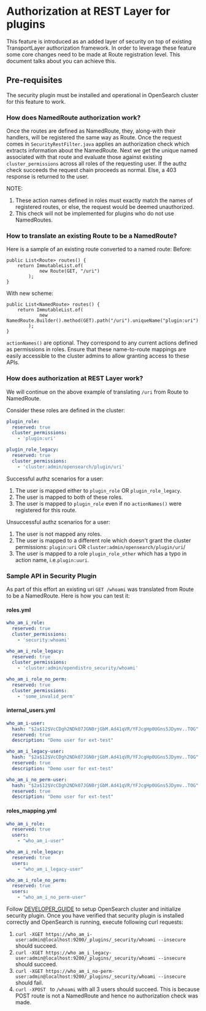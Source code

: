 # Authorization at REST Layer for plugins

This feature is introduced as an added layer of security on top of existing TransportLayer authorization framework. In order to leverage these feature some core changes need to be made at Route registration level. This document talks about you can achieve this.

## Pre-requisites

The security plugin must be installed and operational in OpenSearch cluster for this feature to work.

### How does NamedRoute authorization work?

Once the routes are defined as NamedRoute, they, along-with their handlers, will be registered the same way as Route. Once the request comes in `SecurityRestFilter.java` applies an authorization check which extracts information about the NamedRoute.
Next we get the unique named associated with that route and evaluate those against existing `cluster_permissions` across all roles of the requesting user. If the authz check succeeds the request chain proceeds as normal. Else, a 403 response is returned to the user.

NOTE:
1. These action names defined in roles must exactly match the names of registered routes, or else, the request would be deemed unauthorized.
2. This check will not be implemented for plugins who do not use NamedRoutes.



### How to translate an existing Route to be a NamedRoute?

Here is a sample of an existing route converted to a named route:
Before:
```
public List<Route> routes() {
    return ImmutableList.of(
            new Route(GET, "/uri")
        );
}
```
With new scheme:
```
public List<NamedRoute> routes() {
    return ImmutableList.of(
            new NamedRoute.Builder().method(GET).path("/uri").uniqueName("plugin:uri").actionNames(Set.of("cluster:admin/opensearch/plugin/uri")).build()
        );
}
```

`actionNames()` are optional. They correspond to any current actions defined as permissions in roles.
Ensure that these name-to-route mappings are easily accessible to the cluster admins to allow granting access to these APIs.

### How does authorization at REST Layer work?

We will continue on the above example of translating `/uri` from Route to NamedRoute.

Consider these roles are defined in the cluster:
```yaml
plugin_role:
  reserved: true
  cluster_permissions:
    - 'plugin:uri'

plugin_role_legacy:
  reserved: true
  cluster_permissions:
    - 'cluster:admin/opensearch/plugin/uri'
```

Successful authz scenarios for a user:
1. The user is mapped either to `plugin_role` OR `plugin_role_legacy`.
2. The user is mapped to both of these roles.
3. The user is mapped to `plugin_role` even if no `actionNames()` were registered for this route.

Unsuccessful authz scenarios for a user:
1. The user is not mapped any roles.
2. The user is mapped to a different role which doesn't grant the cluster permissions: `plugin:uri` OR `cluster:admin/opensearch/plugin/uri`/
3. The user is mapped to a role `plugin_role_other` which has a typo in action name, i.e.`plugin:uuri`.


### Sample API in Security Plugin

As part of this effort an existing uri `GET /whoami` was translated from Route to be a NamedRoute. Here is how you can test it:

#### roles.yml
```yaml
who_am_i_role:
  reserved: true
  cluster_permissions:
    - 'security:whoami'

who_am_i_role_legacy:
  reserved: true
  cluster_permissions:
    - 'cluster:admin/opendistro_security/whoami'

who_am_i_role_no_perm:
  reserved: true
  cluster_permissions:
    - 'some_invalid_perm'

```

#### internal_users.yml
```yaml
who_am_i-user:
  hash: "$2a$12$VcCDgh2NDk07JGN0rjGbM.Ad41qVR/YFJcgHp0UGns5JDymv..TOG" #admin
  reserved: true
  description: "Demo user for ext-test"

who_am_i_legacy-user:
  hash: "$2a$12$VcCDgh2NDk07JGN0rjGbM.Ad41qVR/YFJcgHp0UGns5JDymv..TOG"
  reserved: true
  description: "Demo user for ext-test"

who_am_i_no_perm-user:
  hash: "$2a$12$VcCDgh2NDk07JGN0rjGbM.Ad41qVR/YFJcgHp0UGns5JDymv..TOG"
  reserved: true
  description: "Demo user for ext-test"
```

#### roles_mapping.yml
```yaml
who_am_i_role:
  reserved: true
  users:
    - "who_am_i-user"

who_am_i_role_legacy:
  reserved: true
  users:
    - "who_am_i_legacy-user"

who_am_i_role_no_perm:
  reserved: true
  users:
    - "who_am_i_no_perm-user"
```

Follow [DEVELOPER_GUIDE](DEVELOPER_GUIDE.md) to setup OpenSearch cluster and initialize security plugin. Once you have verified that security plugin is installed correctly and OpenSearch is running, execute following curl requests:
1. `curl -XGET https://who_am_i-user:admin@localhost:9200/_plugins/_security/whoami --insecure` should succeed.
2. `curl -XGET https://who_am_i_legacy-user:admin@localhost:9200/_plugins/_security/whoami --insecure` should succeed.
3. `curl -XGET https://who_am_i_no-perm-user:admin@localhost:9200/_plugins/_security/whoami --insecure` should fail.
4. `curl -XPOST ` to `/whoami` with all 3 users should succeed. This is because POST route is not a NamedRoute and hence no authorization check was made.
